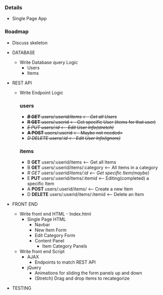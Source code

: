 ### Details

* Single Page App

### Roadmap

* Discuss skeleton

* DATABASE
  * Write Database query Logic
    * Users
    * Items
    
* REST API

  * Write Endpoint Logic

    ### users
    * <s>***B GET** users/:userid/items               <-- Get all Users*</s>
    * <s>**R GET**  users/:userid                     <-- Get specific User (items for that user)</s>
    * <s>*E PUT     users/:id                         <-- Edit User Info(stretch)*</s>
    * <s>**A POST** users/:userid                     <-- Maybe not needed></s>
    * <s>*D DELETE  users/:id                         <-- Edit User Info(ignore)*</s>

    ### items

    * B **GET**     users/:userid/items               <-- Get all Items
    * B **GET**     users/:userid/items/:category     <-- All items in a category
    * *R GET        users/:userid/items/:id           <-- Get specific Item(maybe)*
    * E **PUT**     users/:userid/items/:itemid       <-- Editing(completed) a specific Item
    * A **POST**    users/:userid/items/              <-- Create a new Item
    * D **DELETE**  users/:userid/items/:itemid       <-- Delete an Item

* FRONT END
  * Write front end HTML - Index.html
    * Single Page HTML
      * Navbar
      * New Item Form
      * Edit Category Form
      * Content Panel
        * Item Category Panels
  * Write front end Script 
    * AJAX
      * Endpoints to match REST API
    * jQuery
      * Animations for sliding the form panels up and down
      * (Stretch) Drag and drop items to recategorize

* TESTING

